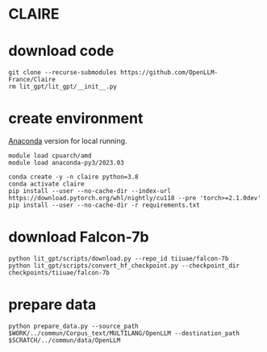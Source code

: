 # CLAIRE

# download code
```
git clone --recurse-submodules https://github.com/OpenLLM-France/Claire
rm lit_gpt/lit_gpt/__init__.py
```

# create environment
[Anaconda](https://repo.anaconda.com/archive/Anaconda3-2023.03-1-Linux-x86_64.sh) version for local running.
```
module load cpuarch/amd
module load anaconda-py3/2023.03
```

```
conda create -y -n claire python=3.8
conda activate claire
pip install --user --no-cache-dir --index-url https://download.pytorch.org/whl/nightly/cu118 --pre 'torch>=2.1.0dev'
pip install --user --no-cache-dir -r requirements.txt
```

# download Falcon-7b
```
python lit_gpt/scripts/download.py --repo_id tiiuae/falcon-7b
python lit_gpt/scripts/convert_hf_checkpoint.py --checkpoint_dir checkpoints/tiiuae/falcon-7b
```

# prepare data
```
python prepare_data.py --source_path $WORK/../commun/Corpus_text/MULTILANG/OpenLLM --destination_path $SCRATCH/../commun/data/OpenLLM

```

